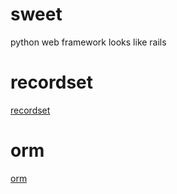 
# sweet
python web framework looks like rails

# recordset
[recordset](./documents/recordset.md)

# orm
[orm](./documents/orm.md)


